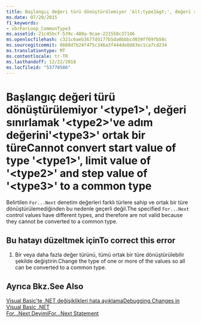 ```yaml
---
title: Başlangıç değeri türü dönüştürülemiyor '&lt;type1&gt;', değeri sınırlamak '&lt;type2&gt;'ve adım değerini'&lt;type3&gt;' ortak bir türe
ms.date: 07/20/2015
f1_keywords:
- vbrForLoop_CommonType3
ms.assetid: 21c45bcf-539c-488a-9cae-221558c37146
ms.openlocfilehash: c321c6aeb3677dd177b5da0bbbcd039ff69fb50c
ms.sourcegitcommit: 0888d7b24f475c346a3f444de8d83ec1ca7cd234
ms.translationtype: MT
ms.contentlocale: tr-TR
ms.lasthandoff: 12/22/2018
ms.locfileid: "53778586"
---
```

# <a name="cannot-convert-start-value-of-type-lttype1gt-limit-value-of-lttype2gt-and-step-value-of-lttype3gt-to-a-common-type"></a><span data-ttu-id="f5736-102">Başlangıç değeri türü dönüştürülemiyor '&lt;type1&gt;', değeri sınırlamak '&lt;type2&gt;'ve adım değerini'&lt;type3&gt;' ortak bir türe</span><span class="sxs-lookup"><span data-stu-id="f5736-102">Cannot convert start value of type '&lt;type1&gt;', limit value of '&lt;type2&gt;' and step value of '&lt;type3&gt;' to a common type</span></span>
<span data-ttu-id="f5736-103">Belirtilen `For...Next` denetim değerleri farklı türlere sahip ve ortak bir türe dönüştürülemediğinden bu nedenle geçerli değil.</span><span class="sxs-lookup"><span data-stu-id="f5736-103">The specified `For...Next` control values have different types, and therefore are not valid because they cannot be converted to a common type.</span></span>  
  
## <a name="to-correct-this-error"></a><span data-ttu-id="f5736-104">Bu hatayı düzeltmek için</span><span class="sxs-lookup"><span data-stu-id="f5736-104">To correct this error</span></span>  
  
1.  <span data-ttu-id="f5736-105">Bir veya daha fazla değer türünü, tümü ortak bir türe dönüştürülebilir şekilde değiştirin.</span><span class="sxs-lookup"><span data-stu-id="f5736-105">Change the type of one or more of the values so all can be converted to a common type.</span></span>  
  
## <a name="see-also"></a><span data-ttu-id="f5736-106">Ayrıca Bkz.</span><span class="sxs-lookup"><span data-stu-id="f5736-106">See Also</span></span>  
 [<span data-ttu-id="f5736-107">Visual Basic'te .NET değişiklikleri hata ayıklama</span><span class="sxs-lookup"><span data-stu-id="f5736-107">Debugging Changes in Visual Basic .NET</span></span>](https://msdn.microsoft.com/library/0e82bb0d-8bb2-4fe8-87d1-75f24c7cfd75)  
 [<span data-ttu-id="f5736-108">For...Next Deyimi</span><span class="sxs-lookup"><span data-stu-id="f5736-108">For...Next Statement</span></span>](../../visual-basic/language-reference/statements/for-next-statement.md)
